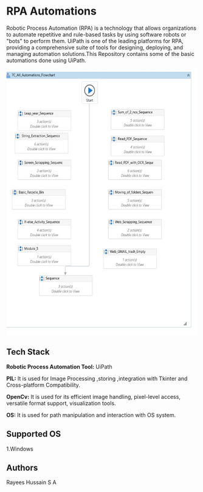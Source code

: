 # RPA Automations



Robotic Process Automation (RPA) is a technology that allows organizations to automate repetitive and rule-based tasks by using software robots or "bots" to perform them. UiPath is one of the leading platforms for RPA, providing a comprehensive suite of tools for designing, deploying, and managing automation solutions.This Repository contains some of the basic automations done using UiPath.

<p align = "center"><img src="./Main.jpg" width="700" height="700"></p>


## Tech Stack

**Robotic Process Automation Tool:** UiPath

**PIL:** It is used for Image Processing ,storing ,integration with Tkinter and Cross-platform Compatibility.

**OpenCv:** It is used for its efficient image handling, pixel-level access, versatile format support, visualization tools.

**OS:** It is used for path manipulation and interaction with OS system.

## Supported OS

1.Windows

## Authors

Rayees Hussain S A
 

